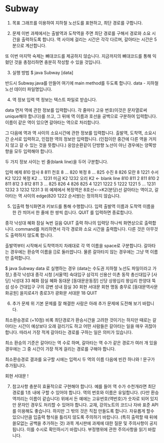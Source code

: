 # Subway

1. 목표
그래프를 이용하여 지하철 노선도를 표현하고, 최단 경로를 구합니다.

2. 문제
이번 과제에서는 출발역과 도착역을 주면 최단 경로를 구해서 경로와 소요 시간을 출력하도록 합니다. 역 사이에 걸리는 시간은 각각 다르며, 갈아타는 시간은 5분으로 계산합니다.

또 이번 마지막 숙제는 뼈대코드를 제공하지 않습니다. 지금까지의 뼈대코드를 통해 익혔던 것을 총정리하면 충분히 작성할 수 있을 것입니다.

3. 실행 방법
$ java Subway [data]

반드시 Subway.java를 만들어 여기에 main method를 두도록 합니다.
data - 지하철 노선 데이터 파일명입니다.

4. 역 정보 입력
역 정보는 텍스트 파일로 받습니다.

data
먼저 역에 관한 정보를 입력합니다. 각 줄마다 고유 번호(이것은 문자열로써 unique해야 합니다)를 쓰고, 그 뒤에 역 이름과 호선을 공백으로 구분하여 입력합니다. 이름이 같은 역이 있으면 갈아타는 역으로 처리합니다.

그 다음에 역과 역 사이의 소요시간에 관한 정보를 입력합니다. 출발역, 도착역, 소요시간 순서로 입력하고, 인접한 역의 정보만 입력합니다. (인접이란 중간에 다른 역을 거치지 않고 갈 수 있는 것을 뜻합니다.) 응암순환같이 단방향 노선이 아닌 경우에는 양쪽방향을 모두 입력해야 합니다.

두 가지 정보 사이는 빈 줄(blank line)을 두어 구분합니다.

입력 예제
  810 암사 8
  811 천호 8
  ...
  820 복정 8
  ...
  825 수진 8
  826 모란 8
  1221 수서 K2
  1222 복정 K2
  ...
  1231 미금 K2
  1232 오리 K2
  <- blank line
  810 811 2
  811 810 2
  811 812 3
  812 811 3
  ...
  825 826 4
  826 825 4
  1221 1222 5
  1222 1221 5
  ...
  1231 1232 3
  1232 1231 3
위 예제에서 복정역은 8호선<->K2(분당)선 갈아타는 역이고, 갈아타는 역 사이의 edge(820 1222 순서쌍)는 정의하지 않습니다.

5. 입출력 형식화면과 키보드를 통해 수행합니다.
입력
출발역 이름과 도착역 이름을 한 칸 띄어서 한 줄에 한 쌍씩 씁니다.
QUIT 를 입력하면 종료합니다.

종각 낙성대
혜화 잠실
녹번 길음
QUIT
출력
하나의 입력당 하나씩 화면상으로 출력합니다. command를 처리하면서 각각 경로와 소요 시간을 출력합니다. 다른 것은 아무것도 출력하지 않도록 합니다.

출발역부터 시작해서 도착역까지 차례대로 각 역 이름을 space로 구분합니다. 갈아타는 경우에는 환승역 이름을 []로 둘러쌉니다. 물론 갈아타지 않는 경우에는 그냥 역 이름만 출력합니다.

  $ java Subway data 로 실행하는 경우
  (data는 수도권 지하철 노선도 파일이라고 가정,)
  종각 낙성대
  종각 시청 [서울역] 숙대입구 삼각지 신용산 이촌 동작 총신대입구 [사당] 낙성대
  33
  혜화 잠실
  혜화 동대문 [동대문운동장] 신당 상왕십리 왕십리 한양대 뚝섬 성수 건대입구 구의 강변 성내 잠실
  30
  회현 서대문
  회현 명동 충무로 [동대문역사문화공원] 을지로4가 종로3가 광화문 서대문
  18
  QUIT

6. 추가 문제
위 기본 문제를 잘 해결한 사람은 아래 추가 문제에 도전해 보기 바랍니다.

최소환승경로 (+10점)
비록 최단경로가 환승시간을 고려한 것이기는 하지만 때로는 갈아타는 시간이 예상보다 오래 걸리기도 하고 어떤 사람들은 갈아타는 일을 매우 귀찮아합니다. 따라서 가장 적게 갈아타는 경로를 구하는 일은 의미가 있습니다.

최소 환승의 기준은 갈아타는 역 수로 하며, 갈아타는 역 수가 같은 경로가 여러 개 있을 경우에는 그 중 시간이 가장 적게 걸리는 경로를 구해야 합니다.

최소환승경로 결과를 요구할 시에는 입력시 두 역의 이름 다음에 빈칸 하나와 ! 문구가 추가됩니다.

  회현 서대문 !

7. 참고사항
충분히 효율적으로 구현해야 합니다. 예를 들어 역 수가 수천개라면 최단경로를 1초 내에 구할 수 있어야 합니다.
역의 번호와 이름은 유일합니다. (다만 환승역끼리는 이름이 같습니다)
위에서 든 예에는 고유번호(역번호)가 숫자로 되어 있지만 문자인 경우도 처리할 수 있어야 합니다.
교재, 강의노트의 코드나 자바 표준 API를 이용해도 좋습니다. 하지만 그 밖의 것은 직접 만들도록 합니다.
자유롭게 할수 있으니만큼 입출력 형식을 틀리지 않도록 주의하기 바랍니다. (특히 출력할 때 뒤에 쓸모없는 공백을 추가하는 것)
과목 게시판에 과제에 대한 질문 및 주의사항이 공지됩니다. 이를 수시로 확인하시기 바랍니다.
부정행위에 관한 주의사항을 읽기 바랍니다.
